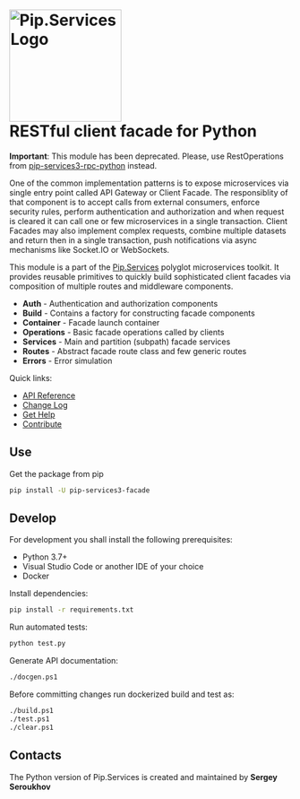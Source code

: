 # <img src="https://uploads-ssl.webflow.com/5ea5d3315186cf5ec60c3ee4/5edf1c94ce4c859f2b188094_logo.svg" alt="Pip.Services Logo" width="200"> <br/> RESTful client facade for Python

**Important**: This module has been deprecated. Please, use RestOperations from [pip-services3-rpc-python](https://github.com/pip-services3-python/pip-services3-rpc-python) instead.

One of the common implementation patterns is to expose microservices via single entry point called API Gateway or Client Facade.
The responsiblity of that component is to accept calls from external consumers, enforce security rules, perform authentication and authorization
and when request is cleared it can call one or few microservices in a single transaction. Client Facades may also implement complex requests,
combine multiple datasets and return then in a single transaction, push notifications via async mechanisms like Socket.IO or WebSockets.

This module is a part of the [Pip.Services](http://pip.services.org) polyglot microservices toolkit.
It provides reusable primitives to quickly build sophisticated client facades via composition of multiple routes and middleware components.

- **Auth** - Authentication and authorization components
- **Build** - Contains a factory for constructing facade components
- **Container** - Facade launch container
- **Operations** - Basic facade operations called by clients
- **Services** - Main and partition (subpath) facade services
- **Routes** - Abstract facade route class and few generic routes
- **Errors** - Error simulation

<a name="links"></a> Quick links:

* [API Reference](https://pip-services3-python.github.io/pip-services3-facade-python/)
* [Change Log](CHANGELOG.md)
* [Get Help](https://www.pipservices.org/community/help)
* [Contribute](https://www.pipservices.org/community/contribute)


## Use

Get the package from pip
```bash
pip install -U pip-services3-facade
```

## Develop

For development you shall install the following prerequisites:
* Python 3.7+
* Visual Studio Code or another IDE of your choice
* Docker

Install dependencies:
```bash
pip install -r requirements.txt
```

Run automated tests:
```bash
python test.py
```

Generate API documentation:
```bash
./docgen.ps1
```

Before committing changes run dockerized build and test as:
```bash
./build.ps1
./test.ps1
./clear.ps1
```

## Contacts

The Python version of Pip.Services is created and maintained by **Sergey Seroukhov**
